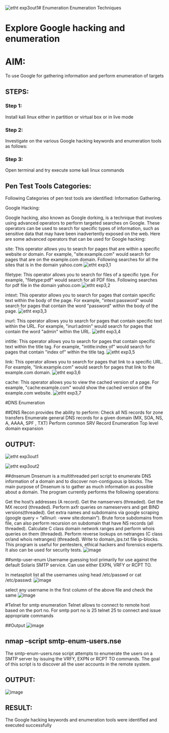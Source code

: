 ![etht exp3out1](https://github.com/SVENGADAKRISHNAN/Enumeration/assets/147473084/60edc2e9-8432-4601-98cc-9798d1588c70)# Enumeration
Enumeration Techniques

# Explore Google hacking and enumeration 

# AIM:

To use Google for gathering information and perform enumeration of targets

## STEPS:

### Step 1:

Install kali linux either in partition or virtual box or in live mode

### Step 2:

Investigate on the various Google hacking keywords and enumeration tools as follows:


### Step 3:
Open terminal and try execute some kali linux commands

## Pen Test Tools Categories:  

Following Categories of pen test tools are identified:
Information Gathering.

Google Hacking:

Google hacking, also known as Google dorking, is a technique that involves using advanced operators to perform targeted searches on Google. These operators can be used to search for specific types of information, such as sensitive data that may have been inadvertently exposed on the web. Here are some advanced operators that can be used for Google hacking:

site: This operator allows you to search for pages that are within a specific website or domain. For example, "site:example.com" would search for pages that are on the example.com domain.
Following searches for all the sites that is in the domain yahoo.com
![etht exp3,1](https://github.com/SVENGADAKRISHNAN/Enumeration/assets/147473084/4ab39462-0868-4302-8000-186656a332c5)



filetype: This operator allows you to search for files of a specific type. For example, "filetype:pdf" would search for all PDF files.
Following searches for pdf file in the domain yahoo.com
![etht exp3,2](https://github.com/SVENGADAKRISHNAN/Enumeration/assets/147473084/3381e402-651b-46c5-82ae-f33ccf78f906)


intext: This operator allows you to search for pages that contain specific text within the body of the page. For example, "intext:password" would search for pages that contain the word "password" within the body of the page.
![etht exp3,3](https://github.com/SVENGADAKRISHNAN/Enumeration/assets/147473084/4dee2347-8ef1-444e-942c-cbb229d7d143)

inurl: This operator allows you to search for pages that contain specific text within the URL. For example, "inurl:admin" would search for pages that contain the word "admin" within the URL.
![etht exp3,4](https://github.com/SVENGADAKRISHNAN/Enumeration/assets/147473084/94005ce1-d13a-4af7-b717-ff1b4bbb669f)


intitle: This operator allows you to search for pages that contain specific text within the title tag. For example, "intitle:index of" would search for pages that contain "index of" within the title tag.
![etht exp3,5](https://github.com/SVENGADAKRISHNAN/Enumeration/assets/147473084/c272d806-9f9f-4d15-a8f5-31396634b4d7)

link: This operator allows you to search for pages that link to a specific URL. For example, "link:example.com" would search for pages that link to the example.com domain.
![etht exp3,6](https://github.com/SVENGADAKRISHNAN/Enumeration/assets/147473084/ea7c7133-2dce-4cc8-81b0-ff3c22c0a813)

cache: This operator allows you to view the cached version of a page. For example, "cache:example.com" would show the cached version of the example.com website.
![etht exp3,7](https://github.com/SVENGADAKRISHNAN/Enumeration/assets/147473084/15c583ab-e84f-4fae-8083-575177b07939)

 
#DNS Enumeration


##DNS Recon
provides the ability to perform:
Check all NS records for zone transfers
Enumerate general DNS records for a given domain (MX, SOA, NS, A, AAAA, SPF , TXT)
Perform common SRV Record Enumeration
Top level domain expansion
## OUTPUT:

![etht exp3out1](https://github.com/SVENGADAKRISHNAN/Enumeration/assets/147473084/483a9d90-4cdd-40c9-b542-d2fd4913366a)

![etht exp3out2](https://github.com/SVENGADAKRISHNAN/Enumeration/assets/147473084/6a6e2ec4-a1f6-4610-b463-3655d8806cd6)




##dnsenum
Dnsenum is a multithreaded perl script to enumerate DNS information of a domain and to discover non-contiguous ip blocks. The main purpose of Dnsenum is to gather as much information as possible about a domain. The program currently performs the following operations:

Get the host’s addresses (A record).
Get the namservers (threaded).
Get the MX record (threaded).
Perform axfr queries on nameservers and get BIND versions(threaded).
Get extra names and subdomains via google scraping (google query = “allinurl: -www site:domain”).
Brute force subdomains from file, can also perform recursion on subdomain that have NS records (all threaded).
Calculate C class domain network ranges and perform whois queries on them (threaded).
Perform reverse lookups on netranges (C class or/and whois netranges) (threaded).
Write to domain_ips.txt file ip-blocks.
This program is useful for pentesters, ethical hackers and forensics experts. It also can be used for security tests.
![image](https://github.com/AasrithSairam/Enumeration/assets/139331438/20b01ba9-87cb-436f-a1f7-97701151ea22)


##smtp-user-enum
Username guessing tool primarily for use against the default Solaris SMTP service. Can use either EXPN, VRFY or RCPT TO.


In metasploit list all the usernames using head /etc/passwd or cat /etc/passwd:
![image](https://github.com/AasrithSairam/Enumeration/assets/139331438/b3031c33-89d3-445b-89ab-ade955dfa207)

select any username in the first column of the above file and check the same
![image](https://github.com/AasrithSairam/Enumeration/assets/139331438/bfca1263-569a-4115-be65-e54c3a6a63e8)


#Telnet for smtp enumeration
Telnet allows to connect to remote host based on the port no. For smtp port no is 25
telnet <host address> 25 to connect
and issue appropriate commands
  
 ##Output
  ![image](https://github.com/AasrithSairam/Enumeration/assets/139331438/9feccdec-2d60-477c-834e-abbcf6c2a7f1)

  

## nmap –script smtp-enum-users.nse <hostname>

The smtp-enum-users.nse script attempts to enumerate the users on a SMTP server by issuing the VRFY, EXPN or RCPT TO commands. The goal of this script is to discover all the user accounts in the remote system.


## OUTPUT:
![image](https://github.com/AasrithSairam/Enumeration/assets/139331438/162ebffd-4871-41f9-91d4-528252e21331)


## RESULT:
The Google hacking keywords and enumeration tools were identified and executed successfully

